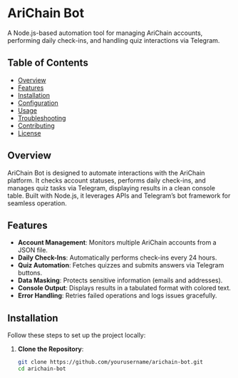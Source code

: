 # AriChain Bot
   
A Node.js-based automation tool for managing AriChain accounts, performing daily check-ins, and handling quiz interactions via Telegram.


## Table of Contents
- [Overview](#overview)
- [Features](#features)
- [Installation](#installation)
- [Configuration](#configuration)
- [Usage](#usage)
- [Troubleshooting](#troubleshooting)
- [Contributing](#contributing)
- [License](#license)

## Overview
AriChain Bot is designed to automate interactions with the AriChain platform. It checks account statuses, performs daily check-ins, and manages quiz tasks via Telegram, displaying results in a clean console table. Built with Node.js, it leverages APIs and Telegram’s bot framework for seamless operation.

## Features
- **Account Management**: Monitors multiple AriChain accounts from a JSON file.
- **Daily Check-Ins**: Automatically performs check-ins every 24 hours.
- **Quiz Automation**: Fetches quizzes and submits answers via Telegram buttons.
- **Data Masking**: Protects sensitive information (emails and addresses).
- **Console Output**: Displays results in a tabulated format with colored text.
- **Error Handling**: Retries failed operations and logs issues gracefully.

## Installation
Follow these steps to set up the project locally:

1. **Clone the Repository**:
   ```sh
   git clone https://github.com/yourusername/arichain-bot.git
   cd arichain-bot
   ```
